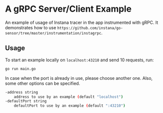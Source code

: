 A gRPC Server/Client Example 
==========================

An example of usage of Instana tracer in the app instrumented with gRPC. It demonstrates how to use `https://github.com/instana/go-sensor/tree/master/instrumentation/instagrpc`.

Usage
-----

To start an example locally on `localhost:43210` and send 10 requests, run:

```bash
go run main.go
```

In case when the port is already in use, please choose another one. Also, some other options can be specified.

```bash
-address string
    address to use by an example (default "localhost")
-defaultPort string
    defaultPort to use by an example (default ":43210")
```